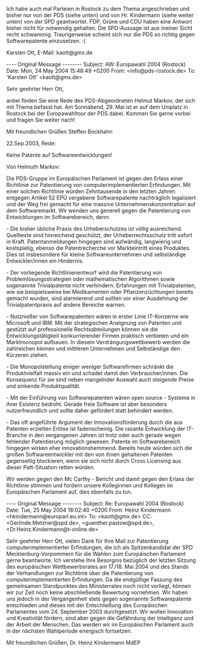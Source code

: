 Ich habe auch mal Parteien in Rostock zu dem Thema angeschrieben und
bisher nur von der PDS (siehe unten) und von Hr. Kindermann (siehe
weiter unten) von der SPD geantwortet. FDP, Grüne und CDU haben eine
Antwort bisher nicht für notwendig gehalten. Die SPD-Aussage ist aus
meiner Sicht recht schwammig. Traurigerweise scheint sich nur die PDS so
richtig gegen Softwarepatente einzusetzen. :(

Karsten Ott, E-Mail: kaott\@gmx.de

\-\-\-- Original Message \-\-\-\-\-\-\-- Subject: AW: Europawahl 2004
(Rostock) Date: Mon, 24 May 2004 15:48:49 +0200 From:
\<info\@pds-rostock.de> To: \'Karsten Ott\' \<kaott\@gmx.de>

Sehr geehrter Herr Ott,

anbei finden Sie eine Rede des PDS-Abgeordneten Helmut Markov, der sich
mit Thema befasst hat. Am Sonnabend, 29. Mai ist er auf dem Uniplatz in
Rostock bei der Europawahltour der PDS dabei. Kommen Sie gerne vorbei
und fragen Sie weiter nach!

Mit freundlichen Grüßen Steffen Bockhahn

22.Sep.2003, Rede:

Keine Patente auf Softwareentwicklungen!

Von Helmuth Markov:

Die PDS-Gruppe im Europäischen Parlament ist gegen den Erlass einer
Richtlinie zur Patentierung von computerimplementierten Erfindungen. Mit
einer solchen Richtlinie würden Zehntausende in den letzten Jahren
entgegen Artikel 52 EPÜ vergebene Softwarepatente nachträglich
legalisiert und der Weg frei gemacht für eine massive
Unternehmenskonzentration auf dem Softwaremarkt. Wir wenden uns generell
gegen die Patentierung von Entwicklungen im Softwarebereich, denn:

\- Die bisher übliche Praxis des Urheberschutzes ist völlig ausreichend.
Quelltexte sind hinreichend geschützt, der Urheberrechtsschutz tritt
sofort in Kraft. Patentanmeldungen hingegen sind aufwändig, langwierig
und kostspielig, ebenso die Patentrecherche vor Markteintritt eines
Produktes. Dies ist insbesondere für kleine Softwareunternehmen und
selbständige Entwickler/innen ein Hindernis.

\- Der vorliegende Richtlinienentwurf wird die Patentierung von
Problemlösungsstrategien oder mathematischen Algorithmen sowie
sogenannte Trivialpatente nicht verhindern. Erfahrungen mit
Trivialpatenten, wie sie beispielsweise bei Medikamenten oder
Pflanzenzüchtungen bereits gemacht wurden, sind alarmierend und sollten
vor einer Ausdehnung der Trivialpatentpraxis auf andere Bereiche warnen.

\- Nutznießer von Softwarepatenten wären in erster Linie IT-Konzerne wie
Microsoft und IBM. Mit der strategischen Aneignung von Patenten und
gestützt auf professionelle Rechtsabteilungen können sie die
Entwicklungstätigkeit konkurrierender Firmen praktisch verbieten und ein
Marktmonopol aufbauen. In diesem Verdrängungswettbewerb werden die
zahlreichen kleinen und mittleren Unternehmen und Selbständige den
Kürzeren ziehen.

\- Die Monopolstellung einiger weniger Softwarefirmen schränkt die
Produktvielfalt massiv ein und schadet damit den Verbraucher/innen. Die
Konsequenz für sie sind neben mangelnder Auswahl auch steigende Preise
und sinkende Produktqualität.

\- Mit der Einführung von Softwarepatenten wären open source - Systeme
in ihrer Existenz bedroht. Gerade freie Software ist aber besonders
nutzerfreundlich und sollte daher gefördert statt behindert werden.

\- Das oft angeführte Argument der Innovationsförderung durch die aus
Patenten erzielten Erlöse ist fadenscheinig. Die rasante Entwicklung der
IT-Branche in den vergangenen Jahren ist trotz oder auch gerade wegen
fehlender Patentierung möglich gewesen. Patente im Softwarebereich
hingegen wirken eher innovationshemmend. Bereits heute würden sich die
großen Softwareentwickler mit den von ihnen gehaltenen Patenten
gegenseitig blockieren, wenn sie sich nicht durch Cross Licensing aus
dieser Patt-Situation retten würden.

Wir werden gegen den Mc Carthy - Bericht und damit gegen den Erlass der
Richtlinie stimmen und fordern unsere Kolleginnen und Kollegen im
Europäischen Parlament auf, dies ebenfalls zu tun.

\-\-\-- Original Message \-\-\-\-\-\-\-- Subject: Re: Europawahl 2004
(Rostock) Date: Tue, 25 May 2004 18:02:40 +0200 From: Heinz Kindermann
\<hkindermann\@europarl.eu.int> To: \<kaott\@gmx.de> CC:
\<Gerlinde.Metzner\@spd.de>, \<guenther.pastow\@spd.de>,
\<Dr.Heinz.Kindermann\@t-online.de>

Sehr geehrter Herr Ott, vielen Dank für Ihre Mail zur Patentierung
computerimplementierter Erfindungen, die ich als Spitzenkandidat der SPD
Mecklenburg-Vorpommern für die Wahlen zum Europäischen Parlament gerne
beantworte. Ich verstehe Ihre Besorgnis bezüglich der letzten Sitzung
des europäischen Wettbewerbsrates am 17./18. Mai 2004 und des Stands der
Verhandlungen zur Richtlinie über die Patentierung von
computerimplementierten Erfindungen. Da die endgültige Fassung des
gemeinsamen Standpunktes des Ministerrates noch nicht vorliegt, können
wir zur Zeit noch keine abschließende Bewertung vornehmen. Wir haben uns
jedoch in der Vergangenheit stets gegen sogenannte Softwarepatente
entschieden und dieses mit der Entschließung des Europäischen
Parlamentes vom 24. September 2003 durchgesetzt. Wir wollen Innovation
und Kreativität fördern, sind aber gegen die Gefährdung der Intelligenz
und der Arbeit der Menschen. Das werden wir im Europäischen Parlament
auch in der nächsten Wahlperiode energisch fortsetzen.

Mit freundlichen Grüßen, Dr. Heinz Kindermann MdEP
